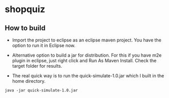# shopquiz

## How to build

* Import the project to eclipse as an eclipse maven project. You have the option to run it in Eclipse now.
* Alternative option to build a jar for distribution. For this if you have m2e plugin in eclipse, just right click and Run As Maven Install. Check the target folder for results.

* The real quick way is to run the quick-simulate-1.0.jar which I built in the home directory.

`java -jar quick-simulate-1.0.jar` 
